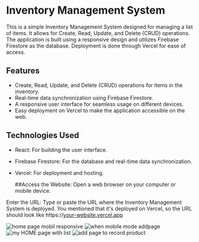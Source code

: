 # Inventory Management System

This is a simple Inventory Management System designed for managing a list of items. It allows for Create, Read, Update, and Delete (CRUD) operations. The application is built using a responsive design and utilizes Firebase Firestore as the database. Deployment is done through Vercel for ease of access.

## Features

- Create, Read, Update, and Delete (CRUD) operations for items in the inventory.
- Real-time data synchronization using Firebase Firestore.
- A responsive user interface for seamless usage on different devices.
- Easy deployment on Vercel to make the application accessible on the web.

## Technologies Used

- React: For building the user interface.
- Firebase Firestore: For the database and real-time data synchronization.
- Vercel: For deployment and hosting.
  

  ##Access the Website: Open a web browser on your computer or mobile device.

Enter the URL: Type or paste the URL where the Inventory Management System is deployed. You mentioned that it's deployed on Vercel, so the URL should look like https://[your-website.vercel.app](https://yenetta.vercel.app/)
   
![home page mobil responsive](https://github.com/amanuel0924/yenetta/assets/89680444/45ba0c54-998e-45ad-a200-25f57485addb)
![when mobile mode addpage](https://github.com/amanuel0924/yenetta/assets/89680444/a998c229-9991-4826-8612-fc6a5ca3c1e3)
![my HOME page with list](https://github.com/amanuel0924/yenetta/assets/89680444/6cf4c4c7-6433-49b9-9825-cfec1095993f)
![add page to record product](https://github.com/amanuel0924/yenetta/assets/89680444/21fc1390-7687-4ab8-8a2e-c7a5b5ebd79a)

